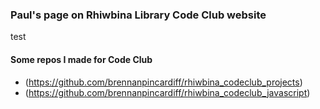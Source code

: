 ### Paul's page on Rhiwbina Library Code Club website
test
#### Some repos I made for Code Club
- (https://github.com/brennanpincardiff/rhiwbina_codeclub_projects)
- (https://github.com/brennanpincardiff/rhiwbina_codeclub_javascript)

